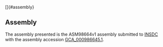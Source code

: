 []{#assembly}

Assembly
--------

The assembly presented is the ASM98664v1 assembly submitted to
[INSDC](http://www.insdc.org) with the assembly accession
[GCA\_000986645.1](http://www.ebi.ac.uk/ena/data/view/GCA_000986645.1).
